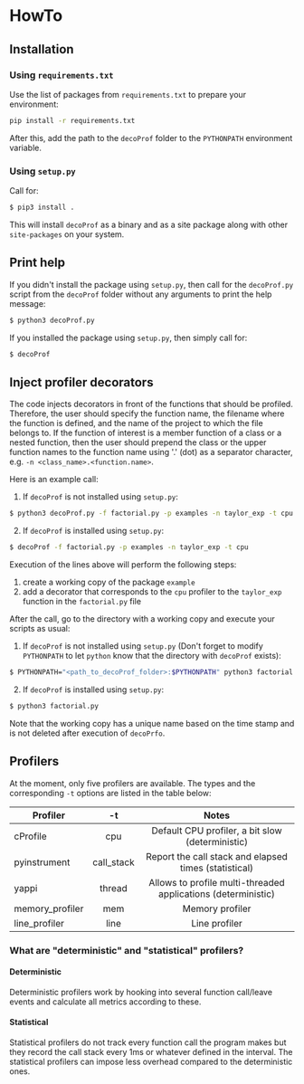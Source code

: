 # HowTo
## Installation
### Using `requirements.txt`
Use the list of packages from `requirements.txt` to prepare your environment:
```bash
pip install -r requirements.txt
```
After this, add the path to the `decoProf` folder to the `PYTHONPATH` environment variable.

### Using `setup.py`
Call for:
```bash
$ pip3 install .
```
This will install `decoProf` as a binary and as a site package along with other 
`site-packages` on your system.

## Print help
If you didn't install the package using `setup.py`, then call for the `decoProf.py` 
script from the `decoProf` folder without any arguments to print the help message:
```bash
$ python3 decoProf.py
```
If you installed the package using `setup.py`, then simply call for:
```bash
$ decoProf
```

## Inject profiler decorators
The code injects decorators in front of the functions that should be profiled.
Therefore, the user should specify the function name, the filename where the function 
is defined, and the name of the project to which the file belongs to. If the function 
of interest is a member function of a class or a nested function, then the user should
prepend the class or the upper function names to the function name using '.' (dot) as
a separator character, e.g. `-n <class_name>.<function.name>`. 

Here is an example call:
1. If `decoProf` is not installed using `setup.py`:
```bash
$ python3 decoProf.py -f factorial.py -p examples -n taylor_exp -t cpu
```
2. If `decoProf` is installed using `setup.py`:
```bash
$ decoProf -f factorial.py -p examples -n taylor_exp -t cpu
```

Execution of the lines above will perform the following steps:
1. create a working copy of the package `example`
2. add a decorator that corresponds to the `cpu` profiler to the `taylor_exp`
function in the `factorial.py` file

After the call, go to the directory with a working copy and execute your scripts 
as usual:
1. If `decoProf` is not installed using `setup.py` (Don't forget to modify `PYTHONPATH` 
to let `python` know that the directory with `decoProf` exists):
```bash
$ PYTHONPATH="<path_to_decoProf_folder>:$PYTHONPATH" python3 factorial.py
```
2. If `decoProf` is installed using `setup.py`:
```bash
$ python3 factorial.py
```

Note that the working copy has a unique name based on the time stamp and is not deleted after 
execution of `decoPrfo`.

## Profilers
At the moment, only five profilers are available. The types and the corresponding `-t` options are 
listed in the table below:

| Profiler         |     -t     |                             Notes                             |
|------------------|:----------:|:-------------------------------------------------------------:|
| cProfile         |    cpu     |       Default CPU profiler, a bit slow (deterministic)        |
| pyinstrument     | call_stack |     Report the call stack and elapsed times (statistical)     |
| yappi            |   thread   | Allows to profile multi-threaded applications (deterministic) |
| memory_profiler  |    mem     |                        Memory profiler                        |
| line_profiler    |    line    |                         Line profiler                         |


### What are "deterministic" and "statistical" profilers?

#### Deterministic
Deterministic profilers work by hooking into several function call/leave events and calculate all metrics according to these. 

#### Statistical
Statistical profilers do not track every function call the program makes but they record the call stack every 1ms or whatever defined in the interval. The statistical profilers can impose less overhead compared to the deterministic ones.
